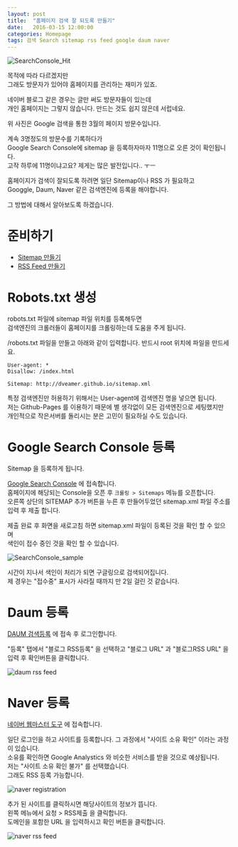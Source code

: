 ```yaml
---
layout: post
title:  "홈페이지 검색 잘 되도록 만들기"
date:   2016-03-15 12:00:00 
categories: Homepage
tags: 검색 Search sitemap rss feed google daum naver 
---
```


![SearchConsole_Hit](https://lh3.googleusercontent.com/wrtKRI9LBH4RC9PkwybmCtmLNq5DKtZ1zbPEwwWcLs4k5fmjT0HHv11uNUHVbgc7ZczCF-fxxftD-vyJq3jhLVNVgTirfC8R5SyuB7BD8cR_oaA29vhAElCXi9F3S0R1lXAO7oL1OPLZC40tbP6NhlC4cRvaSkPENcKPQKHCXfNBLLb0J8s3vkynvUlRE0HbVYcM6vG74vGfLiG43wO2fDdqtsfxQ2OfZKfl_ezQ5FcVY8Yc-NV_yu2nQwWMz9CvUHaYr3TSooI7IgZZOHxjOekvUeJQM-qkMfea2Chjcj3BImKQx__9V_-RBy6nNE7unHoz5yrHsbka6_xlQ89SqeLPJX6HWodCWIEeuLxEkFY8YLyIvGrF6A5mOiGYH5sOEWddYC9myv-EKhYReaeuzXfc98XvQyc8pKSWMRsDRR3vTq-XNElSKL-PMtymum8SdeMLx47QpaHFslhdVqRCUVQA5cM_u5P2WM0Yg4WEBUmmDMAvPSkwZNosoPBx5Dlod_HTeU_tlQgTLtp3rkLJ9-TGcEPKG6gHVtjnHo5qBgybLwWNO_4h1FVxrEDZxKbQ2KsM=w385-h683-no)  

목적에 따라 다르겠지만  
그래도 방문자가 있어야 홈페이지를 관리하는 재미가 있죠.  

네이버 블로그 같은 경우는 글만 써도 방문자들이 있는데  
개인 홈페이지는 그렇지 않습니다. 만드는 것도 쉽지 않은데 서럽네요.  

위 사진은 Google 검색을 통한 3월의 페이지 방문수입니다.  

<!--more-->

계속 3명정도의 방문수를 기록하다가  
Google Search Console에 sitemap 을 등록하자마자 11명으로 오른 것이 확인됩니다.  
고작 하루에 11명이냐고요? 제게는 많은 발전입니다.. ㅜㅡ  

홈페이지가 검색이 잘되도록 하려면 일단 Sitemap이나 RSS 가 필요하고  
Googgle, Daum, Naver 같은 검색엔진에 등록을 해야합니다.  

그 방법에 대해서 알아보도록 하겠습니다.  

# 준비하기
  * [Sitemap 만들기](/homepage/Sitemap.html)
  * [RSS Feed 만들기](/homepage/RSS-Feed.html)

# Robots.txt 생성

robots.txt 파일에 sitemap 파일 위치를 등록해두면  
검색엔진의 크롤러들이 홈페이지를 크롤링하는데 도움을 주게 됩니다.  

/robots.txt 파일을 만들고 아래와 같이 입력합니다. 반드시 root 위치에 파일을 만드세요.  

~~~
User-agent: *
Disallow: /index.html

Sitemap: http://dveamer.github.io/sitemap.xml
~~~

특정 검색엔진만 허용하기 위해서는 User-agent에 검색엔진 명을 넣으면 됩니다.  
저는 Github-Pages 를 이용하기 때문에 별 생각없이 모든 검색엔진으로 세팅했지만  
개인적으로 작은서버를 돌리시는 분은 고민이 필요하실 수도 있습니다.  

# Google Search Console 등록

Sitemap 을 등록하게 됩니다.  

[Google Search Console](https://www.google.com/webmasters/) 에 접속합니다.  
홈페이지에 해당되는 Console을 오픈 후 ```크롤링 > Sitemaps``` 메뉴를 오픈합니다.  
오른쪽 상단의 SITEMAP 추가 버튼을 누른 후 만들어두었던 sitemap.xml 파일 주소를 입력 후 제출 합니다.  

제출 완료 후 화면을 새로고침 하면 sitemap.xml 파일이 등록된 것을 확인 할 수 있으며  
색인이 접수 중인 것을 확인 할 수 있습니다.  

![SearchConsole_sample](https://lh3.googleusercontent.com/0QRzIfkzEXW8msaVZ08-7ekvqyxrc1KmH2ci78ZuFHHuIJmsajXCNUdPDJguqVWLPOVhBl5Jbu4FdfL8oPXPk_0ZONudVlV0TNzid-MtMF7rZp00YD-B6-snvL8K4JDtYfkkOIWZyOZPTg1TeyQ5vsuCE-xMORBIqtguRByfv8FYy00yJih3R-KfletZJzZ-KgUso9iiUZzTMhOJPFBIHkksJvSfugrywMclAednFn0l4Q5wyJ7uRBuiBwLJixyz69AmXwMw2MMSaMhCQvUii2ANGEymV0fHuCvIXbLzkEQ5lSoSqIeQpzT1rdAvyxwwtVPcONMNtEaAmgbT5XWLfPr26LX5WXvWdEFLUwcM0lIk_Pf8GM9ncrIYJMyM94lounWpiemmtDL9fqHK4Re5v5wmZK0axtnQ81yrOKLES3ZMezRBGdGTQwBRtfYk8WkPEJ0NJr1jurSyJ7WJX_mhkviXwp_2vK31udPP_1wurBWdI1Rk6zg6sxGlGTEeBzJl6N8S_YdCPKgty8YIM25lE0b2Y93Zgdwyz300H-eLElVg0x6y84i5OveAXbMvUMt_UqDe=w1280-h683-no)


시간이 지나서 색인이 처리가 되면 구글링으로 검색되어집니다.  
제 경우는 "접수중" 표시가 사라질 때까지 만 2일 걸린 것 같습니다.  


# Daum 등록

[DAUM 검색등록](https://register.search.daum.net/index.daum) 에 접속 후 로그인합니다.  

"등록" 탭에서 "블로그 RSS등록" 을 선택하고 "블로그 URL" 과 "블로그RSS URL" 을 입력 후 확인버튼을 클릭합니다.  

![daum rss feed](https://lh3.googleusercontent.com/8KiXI9yrt3jCl-eJOthd2HeER2zn3mw-j-wDrXQ35LTHvGG1qKf88Oz2g6KwpmKISjGGMVkyeswwDcilucwyUfN7oWUJym8kCoKmT1KJQ9sMi4NWrpFov0nnqz7cf6PzzhBEx1sLcVT2-zmYEFoMjJ_5aGntnXJSMqJWpWWWEI2wduxYy6SY6UJy00RZQ0UoeuG1FGPrhJBC6KeOPJ8bCooPh2rI4hsJTcYrlzeFSrhYWcOqODggT2CpoSDvFb5CGCuSG-n-ct8aZfsKd29yiSXDPq59JcQ0B4WGZ8gUjMQIns5O7e4mr3r-7EXJKg9h7Na7ov-YCDvI1OsxJ9y4nEa54SNaMnE1vMH8iwH9WD2P-2fv0Xz4C9ACwO9AHkSVTT8oCHI8tyiv4_a6JUmLFra-jLp3w41OSRUvJ6Cxcjx396Tuiqxax9x6h1I_ggKeH6A5xs9eiZSU0sq7Rga3gf1uQLBybJyiVLR3l3QkPJNQt4ofp_WKVhEUQrrZwKngUUknDWmwI1XA0DVevsb8G_E6IrDs4dXMYXvjCnpy2RhkStD_AmC_8rcpMkHE3IPZnYTL=w1310-h683-no)  

# Naver 등록

[네이버 웹마스터 도구](http://webmastertool.naver.com/) 에 접속합니다.  

일단 로그인을 하고 사이트를 등록합니다. 그 과정에서 "사이트 소유 확인" 이라는 과정이 있습니다.  
소유를 확인하면 Google Analystics 와 비슷한 서비스를 받을 것으로 예상됩니다.  
저는 "사이트 소유 확인 불가" 를 선택했습니다.  
그래도 RSS 등록 가능합니다.  

![naver registration](https://lh3.googleusercontent.com/XCiN7VXRiwvNymLRY0UVbosLHS2-yO-Mq79tn5HUj6ER5cKiIA0W8Fc4XbKmfnDnd_mj63hy7-he00jNdNaAn86Gb4cHV3N3zsFf2vGWjyFATjXirAC7KPAZWMpNcJU-x9urvzH0mXSvpd7qbIkwWvcYKrwj4X9SaK-NMi5uDnu9hjCGWd8k0UvyGY3cz7XEzlMl0bS8h75zid_E2cs1GXW298Ox1JznZSozkeNBSFS9Ec9z4dBgURrNBFF0giX5xT-gRn-sYegxX87PGerGtflqdgW1bHHTdEuQ15mOJFmuyvqHK7YZoHzGDieHGDM3H04QKpaFZ34x7rIrje-gPa_ZvBsA-A6nECXL60j6UtmZx-9EXNm4MXwgjk2yxryBO3JFaiHZnBBHyUV5564crhCzdTrOBbkcVfVl5TAaH6P_vZpoX3Uo3FjK0hl1MV7XKpQW8Vi5TqXmaiIFVwObw_QhEwkIX1mUoPYbrEey6DD4XsSiX9BZmMYst0nVlAQ-SOTMb8P9uPbdGdqEOZGox9Ks0vmwE9B2PyZCaF6GmHGYkImjJlYHI0Rc0tn6oZZ81vSR=w1319-h677-no)


추가 된 사이트를 클릭하시면 해당사이트의 정보가 뜹니다.  
왼쪽 메뉴에서 요청 > RSS제출 을 클릭합니다.  
도메인을 포함한 URL 을 입력하시고 확인 버튼을 클릭합니다.  

![naver rss feed](https://lh3.googleusercontent.com/8bYfpfCGRpa98MfPevx9RwbsV1KydI764rzSsxcWvXGlSVbPCAz8AWcJEZeY5MQf8QiFGYPxnehafAikHOzyHJ4p9N4UlerjDa5tTFW9RZeWT0-M8JJwmygFkiORxY1uGWWSTv__dGSkSSeKSaMpWNphIKkg6OcaGmTzBB11aYH7YMTNqkNNBR7QG7iwdEpaxT_hRFqxhwxHXaK9yAENMixNRhf3_jqADaahYHVwx_rPQkPBvEZwUgZsb_TeDuuMPrFGc2-Bt9DTmBu27Jw2-i9jNL50bJ5pTTT4nwEZOHjd7UtccHJwRT370Hz_4JXlYY50-FWWc8-I08lPH7VuoZ5T_8RVeTs0lNhybv7a0PuBtm6T1gj1Ek6sQAgz8Ncm_S0P8YSFAPBG5NOSZpLLtiuJSJmrJ9Ldb8O4Ye-RdjyCq5HZU9YK0OncHw08W1vXaxBPije2BPqFhProe0uLZQnXJzHFvfiEY1G2tz2he5cSC2hw1WZ8CzbsvVbb2WrDZPWhq_I_zcdTb6RrgmtbTy6nHsyPUZ7yRtZihk6cWRHXvffNutU5H_VR1ZXkDlBnyjSs=w1325-h680-no)



